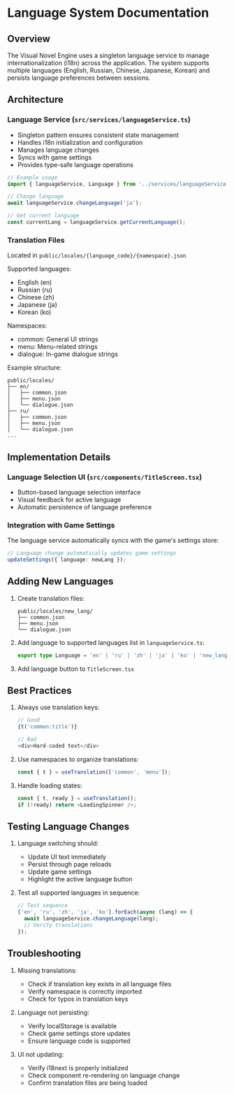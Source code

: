 # Language System Documentation

## Overview
The Visual Novel Engine uses a singleton language service to manage internationalization (i18n) across the application. The system supports multiple languages (English, Russian, Chinese, Japanese, Korean) and persists language preferences between sessions.

## Architecture

### Language Service (`src/services/languageService.ts`)
- Singleton pattern ensures consistent state management
- Handles i18n initialization and configuration
- Manages language changes
- Syncs with game settings
- Provides type-safe language operations

```typescript
// Example usage
import { languageService, Language } from '../services/languageService';

// Change language
await languageService.changeLanguage('ja');

// Get current language
const currentLang = languageService.getCurrentLanguage();
```

### Translation Files
Located in `public/locales/{language_code}/{namespace}.json`

Supported languages:
- English (en)
- Russian (ru)
- Chinese (zh)
- Japanese (ja)
- Korean (ko)

Namespaces:
- common: General UI strings
- menu: Menu-related strings
- dialogue: In-game dialogue strings

Example structure:
```
public/locales/
├── en/
│   ├── common.json
│   ├── menu.json
│   └── dialogue.json
├── ru/
│   ├── common.json
│   ├── menu.json
│   └── dialogue.json
...
```

## Implementation Details

### Language Selection UI (`src/components/TitleScreen.tsx`)
- Button-based language selection interface
- Visual feedback for active language
- Automatic persistence of language preference

### Integration with Game Settings
The language service automatically syncs with the game's settings store:
```typescript
// Language change automatically updates game settings
updateSettings({ language: newLang });
```

## Adding New Languages

1. Create translation files:
   ```
   public/locales/new_lang/
   ├── common.json
   ├── menu.json
   └── dialogue.json
   ```

2. Add language to supported languages list in `languageService.ts`:
   ```typescript
   export type Language = 'en' | 'ru' | 'zh' | 'ja' | 'ko' | 'new_lang';
   ```

3. Add language button to `TitleScreen.tsx`

## Best Practices

1. Always use translation keys:
   ```typescript
   // Good
   {t('common:title')}
   
   // Bad
   <div>Hard-coded text</div>
   ```

2. Use namespaces to organize translations:
   ```typescript
   const { t } = useTranslation(['common', 'menu']);
   ```

3. Handle loading states:
   ```typescript
   const { t, ready } = useTranslation();
   if (!ready) return <LoadingSpinner />;
   ```

## Testing Language Changes

1. Language switching should:
   - Update UI text immediately
   - Persist through page reloads
   - Update game settings
   - Highlight the active language button

2. Test all supported languages in sequence:
   ```typescript
   // Test sequence
   ['en', 'ru', 'zh', 'ja', 'ko'].forEach(async (lang) => {
     await languageService.changeLanguage(lang);
     // Verify translations
   });
   ```

## Troubleshooting

1. Missing translations:
   - Check if translation key exists in all language files
   - Verify namespace is correctly imported
   - Check for typos in translation keys

2. Language not persisting:
   - Verify localStorage is available
   - Check game settings store updates
   - Ensure language code is supported

3. UI not updating:
   - Verify i18next is properly initialized
   - Check component re-rendering on language change
   - Confirm translation files are being loaded
